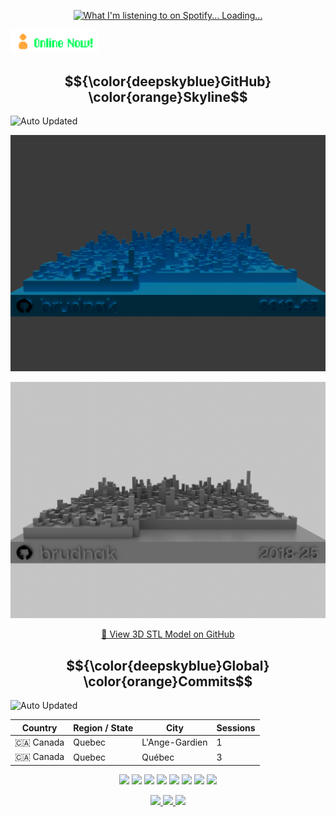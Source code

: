 <p align="center">
  <a href="https://open.spotify.com/user/upv50bd8fofqcy9yibbgfmwly">
    <img src="https://novatorem-gamma-two.vercel.app/api/spotify" alt="What I'm listening to on Spotify... Loading..." />
  </a>
</p>

<img src="https://github.com/brudnak/brudnak/blob/main/img/online.gif" alt="" width="140">

## $${\color{deepskyblue}GitHub} \color{orange}Skyline$$  
![Auto Updated](https://img.shields.io/badge/Generated%20by-GitHub%20Actions-blue?logo=githubactions)

<p align="center">
  <img src="./skyline-dark.png#gh-dark-mode-only" />
</p>
<p align="center">
  <img src="./skyline-light.png#gh-light-mode-only" />
</p>

<p align="center">
  <a href="./skyline-full.stl">🔗 View 3D STL Model on GitHub</a>
</p>

<!-- log tracker start -->

## $${\color{deepskyblue}Global} \color{orange}Commits$$  
![Auto Updated](https://img.shields.io/badge/Generated%20by-GitHub%20Actions-blue?logo=githubactions)

| Country  | Region / State | City           | Sessions |
| -------- | -------------- | -------------- | -------- |
| 🇨🇦 Canada | Quebec         | L'Ange-Gardien | 1        |
| 🇨🇦 Canada | Quebec         | Québec         | 3        |

<!-- log tracker end -->

<!-- Where to find these icons: https://simpleicons.org -->
<p align="center">
  <img src="https://img.shields.io/badge/-Go-00ADD8?logo=go&logoColor=white&style=fla" />
  <img src="https://img.shields.io/badge/-Kubernetes-326CE5?logo=kubernetes&logoColor=white&style=flat" />
  <img src="https://img.shields.io/badge/-Rancher-0075A8?logo=rancher&logoColor=white&style=flat" />
  <img src="https://img.shields.io/badge/-Terraform-7B42BC?logo=terraform&logoColor=white&style=flat" />
  <img src="https://img.shields.io/badge/-AWS-232F3E?logo=amazonwebservices&logoColor=white&style=flat" />
  <img src="https://img.shields.io/badge/-JavaScript-F7DF1E?logo=javascript&logoColor=white&style=flat" />
  <img src="https://img.shields.io/badge/-HTML5-E34F26?logo=html5&logoColor=white&style=flat" />
  <img src="https://img.shields.io/badge/-CSS3-1572B6?logo=css3&logoColor=white&style=flat" />
</p>


<p align="center">
  <a href="https://gitlab.com/brudnak">
    <img src="https://img.shields.io/badge/-GitLab-FC6D26?logo=gitlab&logoColor=white&style=flat" />
  </a>
  <a href="https://hub.docker.com/u/brudnak">
    <img src="https://img.shields.io/badge/-Docker_Hub-2496ED?logo=docker&logoColor=white&style=flat" />
  </a>
  <a href="https://bitbucket.org/brudnak">
    <img src="https://img.shields.io/badge/-Bitbucket-0052CC?logo=bitbucket&logoColor=white&style=flat" />
  </a>
</p>

